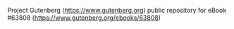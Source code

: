 Project Gutenberg (https://www.gutenberg.org) public repository for eBook #63808 (https://www.gutenberg.org/ebooks/63808)
